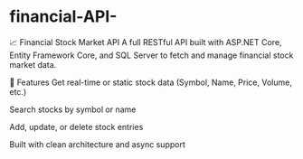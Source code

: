 # financial-API-
📈 Financial Stock Market API
A full RESTful API built with ASP.NET Core, Entity Framework Core, and SQL Server to fetch and manage financial stock market data.

🚀 Features
Get real-time or static stock data (Symbol, Name, Price, Volume, etc.)

Search stocks by symbol or name

Add, update, or delete stock entries

Built with clean architecture and async support

